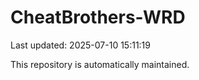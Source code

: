 # CheatBrothers-WRD

Last updated: 2025-07-10 15:11:19

This repository is automatically maintained.

